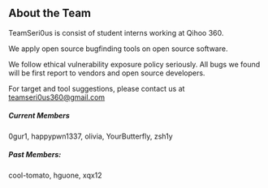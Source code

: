 ## About the Team

TeamSeri0us is consist of student interns working at Qihoo 360.

We apply open source bugfinding tools on open source software.

We follow ethical vulnerability exposure policy seriously.  All bugs we found will be first report to vendors and open source developers.

For target and tool suggestions, please contact us at teamseri0us360@gmail.com

##### Current Members

0gur1, happypwn1337, olivia, YourButterfly, zsh1y

##### Past Members:

cool-tomato, hguone, xqx12

